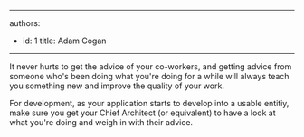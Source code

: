 

---
authors:
  - id: 1
    title: Adam Cogan
---




<span class='intro'>  <p>
                    It never hurts to get the advice of your co-workers, and getting advice from someone
                    who's been doing what you're doing for a while will always teach you something new
                    and improve the quality of your work. <br></p> </span>

<p>
                    For development, as your application starts to develop into a usable entitiy, make
                    sure you get your Chief Architect (or equivalent) to have a look at what you're
                    doing and weigh in with their advice.
                </p>


